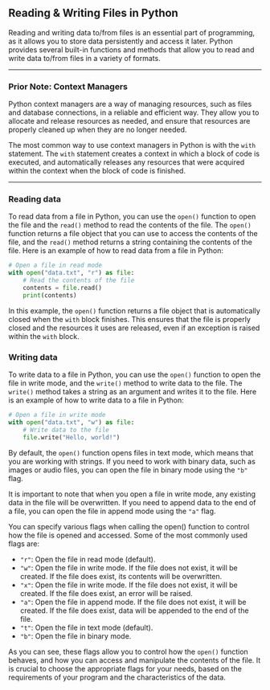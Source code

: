 ## Reading & Writing Files in Python

Reading and writing data to/from files is an essential part of programming, as it allows you to store data persistently and access it later. Python provides several built-in functions and methods that allow you to read and write data to/from files in a variety of formats.

---

### Prior Note: Context Managers

Python context managers are a way of managing resources, such as files and database connections, in a reliable and efficient way. They allow you to allocate and release resources as needed, and ensure that resources are properly cleaned up when they are no longer needed.

The most common way to use context managers in Python is with the `with` statement. The `with` statement creates a context in which a block of code is executed, and automatically releases any resources that were acquired within the context when the block of code is finished.

---

### Reading data

To read data from a file in Python, you can use the `open()` function to open the file and the `read()` method to read the contents of the file. The `open()` function returns a file object that you can use to access the contents of the file, and the `read()` method returns a string containing the contents of the file. Here is an example of how to read data from a file in Python:

```python
# Open a file in read mode
with open("data.txt", "r") as file:
    # Read the contents of the file
    contents = file.read()
    print(contents)
```

In this example, the `open()` function returns a file object that is automatically closed when the `with` block finishes. This ensures that the file is properly closed and the resources it uses are released, even if an exception is raised within the `with` block.

### Writing data

To write data to a file in Python, you can use the `open()` function to open the file in write mode, and the `write()` method to write data to the file. The `write()` method takes a string as an argument and writes it to the file. Here is an example of how to write data to a file in Python:

```python
# Open a file in write mode
with open("data.txt", "w") as file:
    # Write data to the file
    file.write("Hello, world!")
```

By default, the `open()` function opens files in text mode, which means that you are working with strings. If you need to work with binary data, such as images or audio files, you can open the file in binary mode using the `"b"` flag.

It is important to note that when you open a file in write mode, any existing data in the file will be overwritten. If you need to append data to the end of a file, you can open the file in append mode using the `"a"` flag.

You can specify various flags when calling the open() function to control how the file is opened and accessed. Some of the most commonly used flags are:

* `"r"`: Open the file in read mode (default).
* `"w"`: Open the file in write mode. If the file does not exist, it will be created. If the file does exist, its contents will be overwritten.
* `"x"`: Open the file in write mode. If the file does not exist, it will be created. If the file does exist, an error will be raised.
* `"a"`: Open the file in append mode. If the file does not exist, it will be created. If the file does exist, data will be appended to the end of the file.
* `"t"`: Open the file in text mode (default).
* `"b"`: Open the file in binary mode.

As you can see, these flags allow you to control how the `open()` function behaves, and how you can access and manipulate the contents of the file. It is crucial to choose the appropriate flags for your needs, based on the requirements of your program and the characteristics of the data.
